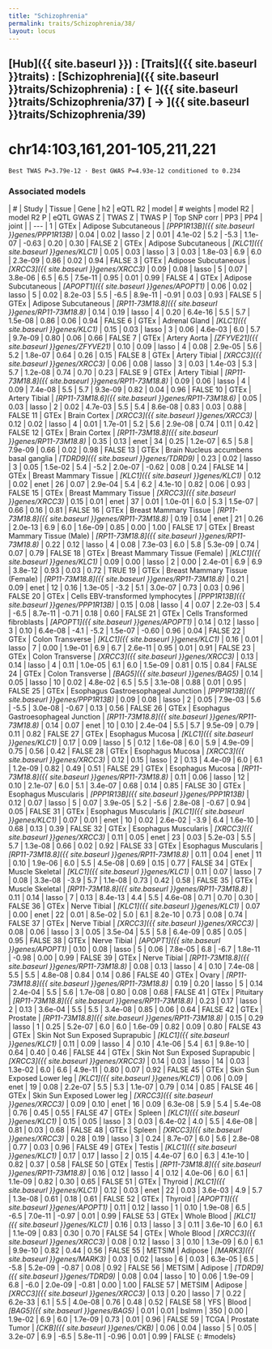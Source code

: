 ```yaml
---
title: "Schizophrenia"
permalink: traits/Schizophrenia/38/ 
layout: locus
---
```


## [Hub]({{ site.baseurl }}) : [Traits]({{ site.baseurl }}traits) : [Schizophrenia]({{ site.baseurl }}traits/Schizophrenia) :  [ ← ]({{ site.baseurl }}traits/Schizophrenia/37)  [ → ]({{ site.baseurl }}traits/Schizophrenia/39)

# chr14:103,161,201-105,211,221

`Best TWAS P=3.79e-12 · Best GWAS P=4.93e-12 conditioned to 0.234`

<script>
Plotly.d3.csv("../38.cond.csv", function(data){ processData(data) } );
</script><div id="graph"></div>

### Associated models

| # | Study | Tissue | Gene | h2 | eQTL R2 | model | # weights | model R2 | model R2 P | eQTL GWAS Z | TWAS Z | TWAS P | Top SNP corr | PP3 | PP4 | joint |
| --- |
 1 | GTEx | Adipose Subcutaneous | *[PPP1R13B]({{ site.baseurl }}genes/PPP1R13B)* | 0.04 | 0.02 | lasso |   2 | 0.01 | 4.1e-02 |  5.2 | -5.3 | 1.1e-07 | -0.63 | 0.20 | 0.30 | FALSE
 2 | GTEx | Adipose Subcutaneous | *[KLC1]({{ site.baseurl }}genes/KLC1)* | 0.05 | 0.03 | lasso |   3 | 0.03 | 1.8e-03 |  6.9 |  6.0 | 2.3e-09 |  0.86 | 0.02 | 0.94 | FALSE
 3 | GTEx | Adipose Subcutaneous | *[XRCC3]({{ site.baseurl }}genes/XRCC3)* | 0.09 | 0.08 | lasso |   5 | 0.07 | 3.8e-06 |  6.5 |  6.5 | 7.5e-11 |  0.95 | 0.01 | 0.99 | FALSE
 4 | GTEx | Adipose Subcutaneous | *[APOPT1]({{ site.baseurl }}genes/APOPT1)* | 0.06 | 0.02 | lasso |   5 | 0.02 | 8.2e-03 |  5.5 | -6.5 | 8.9e-11 | -0.91 | 0.03 | 0.93 | FALSE
 5 | GTEx | Adipose Subcutaneous | *[RP11-73M18.8]({{ site.baseurl }}genes/RP11-73M18.8)* | 0.14 | 0.19 | lasso |   4 | 0.20 | 6.4e-16 |  5.5 |  5.7 | 1.5e-08 |  0.86 | 0.06 | 0.94 | FALSE
 6 | GTEx | Adrenal Gland | *[KLC1]({{ site.baseurl }}genes/KLC1)* | 0.15 | 0.03 | lasso |   3 | 0.06 | 4.6e-03 |  6.0 |  5.7 | 9.7e-09 |  0.80 | 0.06 | 0.66 | FALSE
 7 | GTEx | Artery Aorta | *[ZFYVE21]({{ site.baseurl }}genes/ZFYVE21)* | 0.10 | 0.09 | lasso |   4 | 0.08 | 2.9e-05 |  5.6 |  5.2 | 1.8e-07 |  0.64 | 0.26 | 0.15 | FALSE
 8 | GTEx | Artery Tibial | *[XRCC3]({{ site.baseurl }}genes/XRCC3)* | 0.06 | 0.08 | lasso |   3 | 0.03 | 1.4e-03 |  5.3 |  5.7 | 1.2e-08 |  0.74 | 0.70 | 0.23 | FALSE
 9 | GTEx | Artery Tibial | *[RP11-73M18.8]({{ site.baseurl }}genes/RP11-73M18.8)* | 0.09 | 0.06 | lasso |   4 | 0.09 | 7.4e-08 |  5.5 |  5.7 | 9.3e-09 |  0.82 | 0.04 | 0.96 | FALSE
10 | GTEx | Artery Tibial | *[RP11-73M18.6]({{ site.baseurl }}genes/RP11-73M18.6)* | 0.05 | 0.03 | lasso |   2 | 0.02 | 4.7e-03 |  5.5 |  5.4 | 8.6e-08 |  0.83 | 0.03 | 0.88 | FALSE
11 | GTEx | Brain Cortex | *[XRCC3]({{ site.baseurl }}genes/XRCC3)* | 0.12 | 0.02 | lasso |   4 | 0.01 | 1.7e-01 |  5.2 |  5.6 | 2.9e-08 |  0.74 | 0.11 | 0.42 | FALSE
12 | GTEx | Brain Cortex | *[RP11-73M18.8]({{ site.baseurl }}genes/RP11-73M18.8)* | 0.35 | 0.13 | enet |  34 | 0.25 | 1.2e-07 |  6.5 |  5.8 | 7.9e-09 |  0.66 | 0.02 | 0.98 | FALSE
13 | GTEx | Brain Nucleus accumbens basal ganglia | *[TDRD9]({{ site.baseurl }}genes/TDRD9)* | 0.23 | 0.02 | lasso |   3 | 0.05 | 1.5e-02 |  5.4 | -5.2 | 2.0e-07 | -0.62 | 0.08 | 0.24 | FALSE
14 | GTEx | Breast Mammary Tissue | *[KLC1]({{ site.baseurl }}genes/KLC1)* | 0.12 | 0.02 | enet |  26 | 0.07 | 2.9e-04 |  5.4 |  6.2 | 4.1e-10 |  0.82 | 0.06 | 0.93 | FALSE
15 | GTEx | Breast Mammary Tissue | *[XRCC3]({{ site.baseurl }}genes/XRCC3)* | 0.15 | 0.01 | enet |  37 | 0.01 | 1.0e-01 |  6.0 |  5.3 | 1.5e-07 |  0.66 | 0.16 | 0.81 | FALSE
16 | GTEx | Breast Mammary Tissue | *[RP11-73M18.8]({{ site.baseurl }}genes/RP11-73M18.8)* | 0.19 | 0.14 | enet |  21 | 0.26 | 2.0e-13 |  6.9 |  6.0 | 1.6e-09 |  0.85 | 0.00 | 1.00 | FALSE
17 | GTEx | Breast Mammary Tissue (Male) | *[RP11-73M18.8]({{ site.baseurl }}genes/RP11-73M18.8)* | 0.22 | 0.12 | lasso |   4 | 0.08 | 7.3e-03 |  6.0 |  5.8 | 5.3e-09 |  0.74 | 0.07 | 0.79 | FALSE
18 | GTEx | Breast Mammary Tissue (Female) | *[KLC1]({{ site.baseurl }}genes/KLC1)* | 0.09 | 0.00 | lasso |   2 | 0.00 | 2.4e-01 |  6.9 |  6.9 | 3.8e-12 |  0.93 | 0.03 | 0.72 |  TRUE
19 | GTEx | Breast Mammary Tissue (Female) | *[RP11-73M18.8]({{ site.baseurl }}genes/RP11-73M18.8)* | 0.21 | 0.09 | enet |  12 | 0.16 | 1.3e-05 | -3.2 |  5.1 | 3.0e-07 |  0.73 | 0.03 | 0.96 | FALSE
20 | GTEx | Cells EBV-transformed lymphocytes | *[PPP1R13B]({{ site.baseurl }}genes/PPP1R13B)* | 0.15 | 0.08 | lasso |   4 | 0.07 | 2.2e-03 |  5.4 | -6.5 | 8.7e-11 | -0.71 | 0.18 | 0.60 | FALSE
21 | GTEx | Cells Transformed fibroblasts | *[APOPT1]({{ site.baseurl }}genes/APOPT1)* | 0.14 | 0.12 | lasso |   3 | 0.10 | 6.4e-08 | -4.1 | -5.2 | 1.5e-07 | -0.60 | 0.96 | 0.04 | FALSE
22 | GTEx | Colon Transverse | *[KLC1]({{ site.baseurl }}genes/KLC1)* | 0.16 | 0.01 | lasso |   7 | 0.00 | 1.9e-01 |  6.9 |  6.7 | 2.6e-11 |  0.95 | 0.01 | 0.91 | FALSE
23 | GTEx | Colon Transverse | *[XRCC3]({{ site.baseurl }}genes/XRCC3)* | 0.13 | 0.14 | lasso |   4 | 0.11 | 1.0e-05 |  6.1 |  6.0 | 1.5e-09 |  0.81 | 0.15 | 0.84 | FALSE
24 | GTEx | Colon Transverse | *[BAG5]({{ site.baseurl }}genes/BAG5)* | 0.14 | 0.05 | lasso |  10 | 0.02 | 4.8e-02 |  6.5 |  5.5 | 3.1e-08 |  0.88 | 0.01 | 0.95 | FALSE
25 | GTEx | Esophagus Gastroesophageal Junction | *[PPP1R13B]({{ site.baseurl }}genes/PPP1R13B)* | 0.09 | 0.08 | lasso |   2 | 0.05 | 7.9e-03 |  5.6 | -5.5 | 3.0e-08 | -0.67 | 0.13 | 0.56 | FALSE
26 | GTEx | Esophagus Gastroesophageal Junction | *[RP11-73M18.8]({{ site.baseurl }}genes/RP11-73M18.8)* | 0.14 | 0.07 | enet |  10 | 0.10 | 2.4e-04 |  5.5 |  5.7 | 9.5e-09 |  0.79 | 0.11 | 0.82 | FALSE
27 | GTEx | Esophagus Mucosa | *[KLC1]({{ site.baseurl }}genes/KLC1)* | 0.17 | 0.09 | lasso |   5 | 0.12 | 1.6e-08 |  6.0 |  5.9 | 4.9e-09 |  0.75 | 0.56 | 0.42 | FALSE
28 | GTEx | Esophagus Mucosa | *[XRCC3]({{ site.baseurl }}genes/XRCC3)* | 0.12 | 0.15 | lasso |   2 | 0.13 | 4.4e-09 |  6.0 |  6.1 | 1.2e-09 |  0.82 | 0.49 | 0.51 | FALSE
29 | GTEx | Esophagus Mucosa | *[RP11-73M18.8]({{ site.baseurl }}genes/RP11-73M18.8)* | 0.11 | 0.06 | lasso |  12 | 0.10 | 2.1e-07 |  6.0 |  5.1 | 3.4e-07 |  0.68 | 0.14 | 0.85 | FALSE
30 | GTEx | Esophagus Muscularis | *[PPP1R13B]({{ site.baseurl }}genes/PPP1R13B)* | 0.12 | 0.07 | lasso |   5 | 0.07 | 3.9e-05 |  5.2 | -5.6 | 2.8e-08 | -0.67 | 0.94 | 0.05 | FALSE
31 | GTEx | Esophagus Muscularis | *[KLC1]({{ site.baseurl }}genes/KLC1)* | 0.07 | 0.01 | enet |  10 | 0.02 | 2.6e-02 | -3.9 |  6.4 | 1.6e-10 |  0.68 | 0.13 | 0.39 | FALSE
32 | GTEx | Esophagus Muscularis | *[XRCC3]({{ site.baseurl }}genes/XRCC3)* | 0.11 | 0.05 | enet |  23 | 0.03 | 5.2e-03 |  5.5 |  5.7 | 1.3e-08 |  0.66 | 0.02 | 0.92 | FALSE
33 | GTEx | Esophagus Muscularis | *[RP11-73M18.8]({{ site.baseurl }}genes/RP11-73M18.8)* | 0.11 | 0.04 | enet |  11 | 0.10 | 1.9e-06 |  6.0 |  5.5 | 4.5e-08 |  0.69 | 0.15 | 0.77 | FALSE
34 | GTEx | Muscle Skeletal | *[KLC1]({{ site.baseurl }}genes/KLC1)* | 0.11 | 0.07 | lasso |   7 | 0.08 | 3.3e-08 | -3.9 |  5.7 | 1.1e-08 |  0.73 | 0.42 | 0.58 | FALSE
35 | GTEx | Muscle Skeletal | *[RP11-73M18.8]({{ site.baseurl }}genes/RP11-73M18.8)* | 0.11 | 0.14 | lasso |   7 | 0.13 | 8.4e-13 |  4.4 |  5.5 | 4.6e-08 |  0.71 | 0.70 | 0.30 | FALSE
36 | GTEx | Nerve Tibial | *[KLC1]({{ site.baseurl }}genes/KLC1)* | 0.07 | 0.00 | enet |  22 | 0.01 | 8.5e-02 |  5.0 |  6.1 | 8.2e-10 |  0.73 | 0.08 | 0.74 | FALSE
37 | GTEx | Nerve Tibial | *[XRCC3]({{ site.baseurl }}genes/XRCC3)* | 0.08 | 0.06 | lasso |   3 | 0.05 | 3.5e-04 |  5.5 |  5.8 | 6.4e-09 |  0.85 | 0.05 | 0.95 | FALSE
38 | GTEx | Nerve Tibial | *[APOPT1]({{ site.baseurl }}genes/APOPT1)* | 0.10 | 0.08 | lasso |   5 | 0.06 | 7.8e-05 |  6.8 | -6.7 | 1.8e-11 | -0.98 | 0.00 | 0.99 | FALSE
39 | GTEx | Nerve Tibial | *[RP11-73M18.8]({{ site.baseurl }}genes/RP11-73M18.8)* | 0.08 | 0.13 | lasso |   4 | 0.10 | 7.4e-08 |  5.5 |  5.5 | 4.8e-08 |  0.84 | 0.14 | 0.86 | FALSE
40 | GTEx | Ovary | *[RP11-73M18.8]({{ site.baseurl }}genes/RP11-73M18.8)* | 0.19 | 0.20 | lasso |   5 | 0.14 | 2.4e-04 |  5.5 |  5.6 | 1.7e-08 |  0.80 | 0.08 | 0.68 | FALSE
41 | GTEx | Pituitary | *[RP11-73M18.8]({{ site.baseurl }}genes/RP11-73M18.8)* | 0.23 | 0.17 | lasso |   2 | 0.13 | 3.6e-04 |  5.5 |  5.5 | 3.4e-08 |  0.85 | 0.06 | 0.64 | FALSE
42 | GTEx | Prostate | *[RP11-73M18.8]({{ site.baseurl }}genes/RP11-73M18.8)* | 0.15 | 0.29 | lasso |   1 | 0.25 | 5.2e-07 |  6.0 |  6.0 | 1.6e-09 |  0.82 | 0.09 | 0.80 | FALSE
43 | GTEx | Skin Not Sun Exposed Suprapubic | *[KLC1]({{ site.baseurl }}genes/KLC1)* | 0.11 | 0.09 | lasso |   4 | 0.10 | 4.1e-06 |  5.4 |  6.1 | 9.8e-10 |  0.64 | 0.40 | 0.46 | FALSE
44 | GTEx | Skin Not Sun Exposed Suprapubic | *[XRCC3]({{ site.baseurl }}genes/XRCC3)* | 0.14 | 0.03 | lasso |  14 | 0.03 | 1.3e-02 |  6.0 |  6.6 | 4.9e-11 |  0.80 | 0.07 | 0.92 | FALSE
45 | GTEx | Skin Sun Exposed Lower leg | *[KLC1]({{ site.baseurl }}genes/KLC1)* | 0.06 | 0.09 | enet |  19 | 0.08 | 2.2e-07 |  5.5 |  5.3 | 1.1e-07 |  0.79 | 0.14 | 0.85 | FALSE
46 | GTEx | Skin Sun Exposed Lower leg | *[XRCC3]({{ site.baseurl }}genes/XRCC3)* | 0.09 | 0.10 | enet |  16 | 0.09 | 6.3e-08 |  5.9 |  5.4 | 5.4e-08 |  0.76 | 0.45 | 0.55 | FALSE
47 | GTEx | Spleen | *[KLC1]({{ site.baseurl }}genes/KLC1)* | 0.15 | 0.05 | lasso |   3 | 0.03 | 6.4e-02 |  4.0 |  5.5 | 4.6e-08 |  0.81 | 0.03 | 0.68 | FALSE
48 | GTEx | Spleen | *[XRCC3]({{ site.baseurl }}genes/XRCC3)* | 0.28 | 0.19 | lasso |   3 | 0.24 | 8.7e-07 |  6.0 |  5.6 | 2.8e-08 |  0.77 | 0.03 | 0.96 | FALSE
49 | GTEx | Testis | *[KLC1]({{ site.baseurl }}genes/KLC1)* | 0.17 | 0.17 | lasso |   2 | 0.15 | 4.4e-07 |  6.0 |  6.3 | 4.1e-10 |  0.82 | 0.37 | 0.58 | FALSE
50 | GTEx | Testis | *[RP11-73M18.8]({{ site.baseurl }}genes/RP11-73M18.8)* | 0.16 | 0.12 | lasso |   4 | 0.12 | 4.0e-06 |  6.0 |  6.1 | 1.1e-09 |  0.82 | 0.30 | 0.65 | FALSE
51 | GTEx | Thyroid | *[KLC1]({{ site.baseurl }}genes/KLC1)* | 0.12 | 0.03 | enet |  22 | 0.03 | 3.6e-03 |  4.9 |  5.7 | 1.3e-08 |  0.61 | 0.18 | 0.61 | FALSE
52 | GTEx | Thyroid | *[APOPT1]({{ site.baseurl }}genes/APOPT1)* | 0.11 | 0.12 | lasso |   1 | 0.10 | 1.9e-08 |  6.5 | -6.5 | 7.0e-11 | -0.97 | 0.01 | 0.99 | FALSE
53 | GTEx | Whole Blood | *[KLC1]({{ site.baseurl }}genes/KLC1)* | 0.16 | 0.13 | lasso |   3 | 0.11 | 3.6e-10 |  6.0 |  6.1 | 1.1e-09 |  0.83 | 0.30 | 0.70 | FALSE
54 | GTEx | Whole Blood | *[XRCC3]({{ site.baseurl }}genes/XRCC3)* | 0.08 | 0.12 | lasso |   3 | 0.10 | 1.3e-09 |  6.0 |  6.1 | 9.9e-10 |  0.82 | 0.44 | 0.56 | FALSE
55 | METSIM | Adipose | *[MARK3]({{ site.baseurl }}genes/MARK3)* | 0.03 | 0.02 | lasso |   6 | 0.03 | 6.3e-05 |  6.5 | -5.8 | 5.2e-09 | -0.87 | 0.08 | 0.92 | FALSE
56 | METSIM | Adipose | *[TDRD9]({{ site.baseurl }}genes/TDRD9)* | 0.08 | 0.04 | lasso |  10 | 0.06 | 1.9e-09 |  6.8 | -6.0 | 2.0e-09 | -0.81 | 0.00 | 1.00 | FALSE
57 | METSIM | Adipose | *[XRCC3]({{ site.baseurl }}genes/XRCC3)* | 0.13 | 0.20 | lasso |   7 | 0.22 | 6.2e-33 |  6.1 |  5.5 | 4.0e-08 |  0.76 | 0.48 | 0.52 | FALSE
58 | YFS | Blood | *[BAG5]({{ site.baseurl }}genes/BAG5)* | 0.01 | 0.01 | bslmm | 350 | 0.00 | 1.9e-02 |  6.9 |  6.0 | 1.7e-09 |  0.73 | 0.01 | 0.96 | FALSE
59 | TCGA | Prostate Tumor | *[CKB]({{ site.baseurl }}genes/CKB)* | 0.06 | 0.04 | lasso |   5 | 0.05 | 3.2e-07 |  6.9 | -6.5 | 5.8e-11 | -0.96 | 0.01 | 0.99 | FALSE
{: #models}

